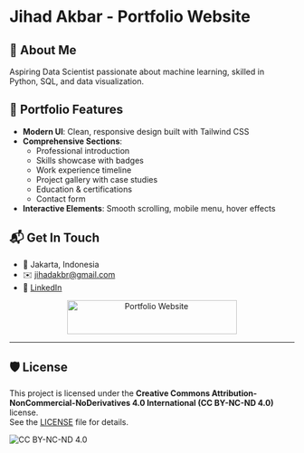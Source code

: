 # Jihad Akbar - Portfolio Website

## 👋 About Me
Aspiring Data Scientist passionate about machine learning, skilled in Python, SQL, and data visualization.

## 🌟 Portfolio Features
- **Modern UI**: Clean, responsive design built with Tailwind CSS
- **Comprehensive Sections**:
  - Professional introduction
  - Skills showcase with badges
  - Work experience timeline
  - Project gallery with case studies
  - Education & certifications
  - Contact form
- **Interactive Elements**: Smooth scrolling, mobile menu, hover effects

## 📬 Get In Touch
- 📍 Jakarta, Indonesia
- ✉️ jihadakbr@gmail.com
- 🔗 [LinkedIn](https://linkedin.com/in/jihadakbr)

<p align="center">
  <a href="https://jihadakbr.github.io">
    <img src="https://img.shields.io/badge/🔗_Portfolio_Website-4285F4?style=for-the-badge" width="300" height="60" alt="Portfolio Website"/>
  </a>
</p>

---

## 🛡️ License
This project is licensed under the **Creative Commons Attribution-NonCommercial-NoDerivatives 4.0 International (CC BY-NC-ND 4.0)** license.  
See the [LICENSE](LICENSE) file for details.

![CC BY-NC-ND 4.0](https://mirrors.creativecommons.org/presskit/buttons/88x31/svg/by-nc-nd.svg)
